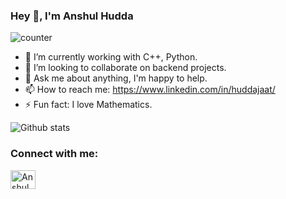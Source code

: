 <!--
**Hudda/Hudda** is a ✨ _special_ ✨ repository because its `README.md` (this file) appears on your GitHub profile.

Here are some ideas to get you started:
-->


### Hey 👋, I'm Anshul Hudda

![counter](https://enrx1kbn6w0ijkr.m.pipedream.net)

- 🔭 I’m currently working with C++, Python.
- 👯 I’m looking to collaborate on backend projects.
- 💬 Ask me about anything, I'm happy to help.
- 📫 How to reach me: https://www.linkedin.com/in/huddajaat/
- ⚡ Fun fact: I love Mathematics.

![Github stats](https://github-readme-stats.vercel.app/api?username=Hudda)

<p align="left">
<h3 align="left">Connect with me:</h3>
<a href="https://www.linkedin.com/in/huddajaat/" target="blank"><img align="center" src="https://cdn.jsdelivr.net/npm/simple-icons@3.0.1/icons/linkedin.svg" alt="Anshul Hudda" height="30" width="40" /></a>
</p>

